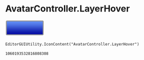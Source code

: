 # AvatarController.LayerHover
![](/img/AvatarController.LayerHover.png)

``` CSharp
EditorGUIUtility.IconContent("AvatarController.LayerHover")
```
```
1060193532816808308
```
